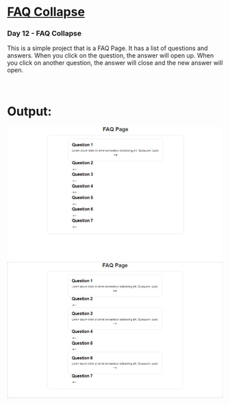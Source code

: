# [FAQ Collapse](https://github.com/bradtraversy/50projects50days/tree/master/faq-collapse)

### Day 12 - FAQ Collapse

This is a simple project that is a FAQ Page. It has a list of questions and answers. When you click on the question, the answer will open up. When you click on another question, the answer will close and the new answer will open.

<br>

# Output:

<img src="Output1.JPG" alt="DAY12: Landing Page">

<br>

<img src="Output2.JPG" alt="DAY12: Opened FAQ">